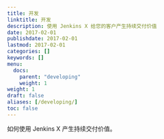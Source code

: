 ```yaml
---
title: 开发
linktitle: 开发
description: 使用 Jenkins X 给您的客户产生持续交付价值
date: 2017-02-01
publishdate: 2017-02-01
lastmod: 2017-02-01
categories: []
keywords: []
menu:
  docs:
    parent: "developing"
    weight: 1
weight: 1
draft: false
aliases: [/developing/]
toc: false
---
```


如何使用 Jenkins X 产生持续交付价值。
                    
